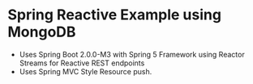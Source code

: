 # Spring Reactive Example using MongoDB

- Uses Spring Boot 2.0.0-M3 with Spring 5 Framework using Reactor Streams for Reactive REST endpoints
- Uses Spring MVC Style Resource push.